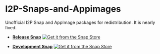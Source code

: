 # I2P-Snaps-and-Appimages

Unofficial I2P Snap and AppImage packages for redistribution.
It is nearly fixed.

 - **[Release Snap](https://snapcraft.io/i2pi2p)**
[![Get it from the Snap Store](https://snapcraft.io/static/images/badges/en/snap-store-black.svg)](https://snapcraft.io/i2pi2p)

 - **[Development Snap](https://snapcraft.io/i2pi2p-dev)**
[![Get it from the Snap Store](https://snapcraft.io/static/images/badges/en/snap-store-white.svg)](https://snapcraft.io/i2pi2p-dev)
